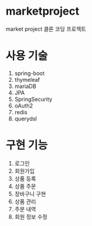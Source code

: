 # marketproject
market project 클론 코딩 프로젝트

# 사용 기술
1. spring-boot
2. thymeleaf
3. mariaDB
4. JPA
5. SpringSecurity
6. oAuth2
7. redis
8. querydsl

# 구현 기능
1. 로그인
2. 회원가입
3. 상품 등록
4. 상품 주문
5. 장바구니 구현
6. 상품 관리
7. 주문 내역
8. 회원 정보 수정
